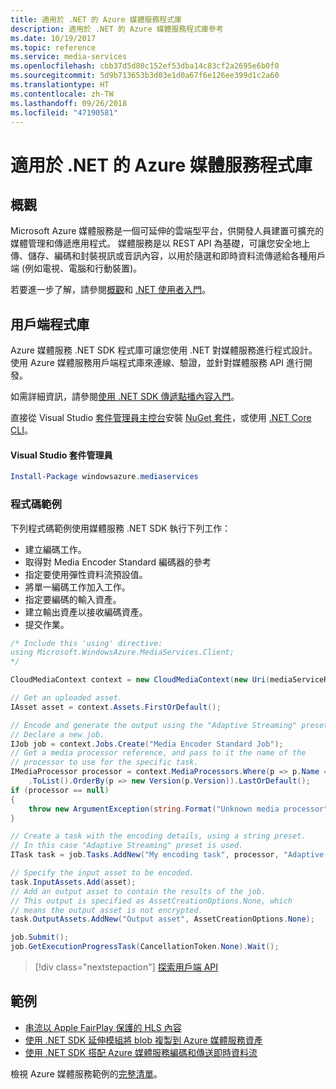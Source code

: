 ```yaml
---
title: 適用於 .NET 的 Azure 媒體服務程式庫
description: 適用於 .NET 的 Azure 媒體服務程式庫參考
ms.date: 10/19/2017
ms.topic: reference
ms.service: media-services
ms.openlocfilehash: cbb37d5d80c152ef53dba14c83cf2a2695e6b0f0
ms.sourcegitcommit: 5d9b713653b3d03e1d0a67f6e126ee399d1c2a60
ms.translationtype: HT
ms.contentlocale: zh-TW
ms.lasthandoff: 09/26/2018
ms.locfileid: "47190581"
---
```

# <a name="azure-media-services-libraries-for-net"></a>適用於 .NET 的 Azure 媒體服務程式庫

## <a name="overview"></a>概觀

Microsoft Azure 媒體服務是一個可延伸的雲端型平台，供開發人員建置可擴充的媒體管理和傳遞應用程式。 媒體服務是以 REST API 為基礎，可讓您安全地上傳、儲存、編碼和封裝視訊或音訊內容，以用於隨選和即時資料流傳遞給各種用戶端 (例如電視、電腦和行動裝置)。 

若要進一步了解，請參閱[概觀](/azure/media-services/media-services-overview)和 [.NET 使用者入門](/azure/media-services/media-services-dotnet-how-to-use)。 

## <a name="client-library"></a>用戶端程式庫

Azure 媒體服務 .NET SDK 程式庫可讓您使用 .NET 對媒體服務進行程式設計。 使用 Azure 媒體服務用戶端程式庫來連線、驗證，並針對媒體服務 API 進行開發。  

如需詳細資訊，請參閱[使用 .NET SDK 傳遞點播內容入門](/azure/media-services/media-services-dotnet-get-started)。

直接從 Visual Studio [套件管理員主控台][PackageManager]安裝 [NuGet 套件](https://www.nuget.org/packages/windowsazure.mediaservices)，或使用 [.NET Core CLI][DotNetCLI]。

#### <a name="visual-studio-package-manager"></a>Visual Studio 套件管理員

```powershell
Install-Package windowsazure.mediaservices
```

### <a name="code-example"></a>程式碼範例

下列程式碼範例使用媒體服務 .NET SDK 執行下列工作：

- 建立編碼工作。
- 取得對 Media Encoder Standard 編碼器的參考
- 指定要使用彈性資料流預設值。
- 將單一編碼工作加入工作。
- 指定要編碼的輸入資產。
- 建立輸出資產以接收編碼資產。
- 提交作業。


```csharp
/* Include this 'using' directive:
using Microsoft.WindowsAzure.MediaServices.Client;
*/

CloudMediaContext context = new CloudMediaContext(new Uri(mediaServiceRESTAPIEndpoint), tokenProvider);

// Get an uploaded asset.
IAsset asset = context.Assets.FirstOrDefault();

// Encode and generate the output using the "Adaptive Streaming" preset.
// Declare a new job.
IJob job = context.Jobs.Create("Media Encoder Standard Job");
// Get a media processor reference, and pass to it the name of the 
// processor to use for the specific task.
IMediaProcessor processor = context.MediaProcessors.Where(p => p.Name == mediaProcessorName)
    .ToList().OrderBy(p => new Version(p.Version)).LastOrDefault();
if (processor == null) 
{
    throw new ArgumentException(string.Format("Unknown media processor", mediaProcessorName));
}

// Create a task with the encoding details, using a string preset.
// In this case "Adaptive Streaming" preset is used.
ITask task = job.Tasks.AddNew("My encoding task", processor, "Adaptive Streaming", TaskOptions.None);

// Specify the input asset to be encoded.
task.InputAssets.Add(asset);
// Add an output asset to contain the results of the job. 
// This output is specified as AssetCreationOptions.None, which 
// means the output asset is not encrypted. 
task.OutputAssets.AddNew("Output asset", AssetCreationOptions.None);

job.Submit();
job.GetExecutionProgressTask(CancellationToken.None).Wait();
```

> [!div class="nextstepaction"]
> [探索用戶端 API](/dotnet/api/overview/azure/mediaservices/client)

## <a name="samples"></a>範例

- [串流以 Apple FairPlay 保護的 HLS 內容](https://azure.microsoft.com/resources/samples/media-services-dotnet-dynamic-encryption-with-fairplay/)
- [使用 .NET SDK 延伸模組將 blob 複製到 Azure 媒體服務資產](https://azure.microsoft.com/resources/samples/media-services-dotnet-copy-blob-into-asset/)
- [使用 .NET SDK 搭配 Azure 媒體服務編碼和傳送即時資料流](https://azure.microsoft.com/resources/samples/media-services-dotnet-encode-live-stream-with-ams-clear/)

檢視 Azure 媒體服務範例的[完整清單](https://azure.microsoft.com/resources/samples/?platform=dotnet&service=media-services)。


[PackageManager]: https://docs.microsoft.com/nuget/tools/package-manager-console
[DotNetCLI]: https://docs.microsoft.com/dotnet/core/tools/dotnet-add-package
